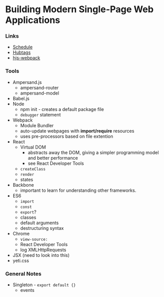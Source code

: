 # Building Modern Single-Page Web Applications

### Links
- [Schedule](https://github.com/HenrikJoreteg/masters)
- [Hubtags](https://github.com/henrikjoreteg/hubtags.com)
- [hjs-webpack](https://github.com/HenrikJoreteg/hjs-webpack)

### Tools
- Ampersand.js
  - ampersand-router
  - ampersand-model
- Babel.js
- Node
  - npm init - creates a default package file
  - `debugger` statement
- Webpack
  - Module Bundler
  - auto-update webpages with **import/require** resources
  - uses pre-processors based on file extention
- React
  - Virtual DOM
    - abstracts away the DOM, giving a simpler programming model and better performance
    - see React Developer Tools
  - `createClass`
  - `render`
  - states
- Backbone
  - important to learn for understanding other frameworks.
- ES6
  - `import`
  - `const`
  - `export`?
  - classes
  - default arguments
  - destructuring syntax
- Chrome
  - `view-source:`
  - React Developer Tools
  - log XMLHttpRequests
- JSX (need to look into this)
- yeti.css

### General Notes
- Singleton - `export default {}`
  - events
